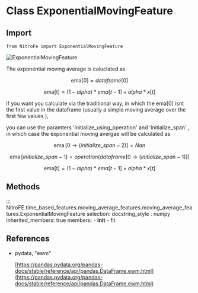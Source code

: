 

# Class ExponentialMovingFeature

## Import
`
from NitroFe import ExponentialMovingFeature
`

![ExponentialMovingFeature](https://media.giphy.com/media/kittGjKLRM6IZJSmRK/giphy.gif)

The exponential moving average is caluclated as

$$
\operatorname{ema[0]} = dataframe[0]
$$

$$
\operatorname{ema[t]} = (1-alpha)*ema[t-1] + alpha*x[t]
$$


if you want you calculate via the traditional way, in which the ema[0] isnt the first value in the dataframe
(usually a simple moving average over the first few values ), 

you can use the paramters 'initialize_using_operation' and 'initialize_span' ,
in which case the exponential moving avergae will be calculated as

$$
\operatorname{ema}[0 \to (initialize\_span - 2)] = Nan
$$

$$
\operatorname{ema}[initialize\_span - 1] = operation( dataframe[0 \to (initialize\_span-1) ] )
$$

$$
\operatorname{ema[t]} = (1-alpha)*ema[t-1] + alpha*x[t]
$$

## Methods

::: NitroFE.time_based_features.moving_average_features.moving_average_features.ExponentialMovingFeature
    selection:
        docstring_style : numpy
        inherited_members: true
        members:
        - __init__
        - fit

References
----------
*  pydata, "ewm"

    [https://pandas.pydata.org/pandas-docs/stable/reference/api/pandas.DataFrame.ewm.html](https://pandas.pydata.org/pandas-docs/stable/reference/api/pandas.DataFrame.ewm.html)